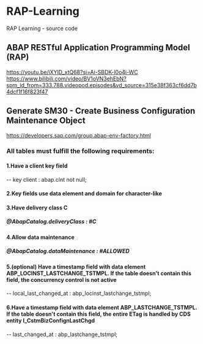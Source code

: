 # RAP-Learning
RAP Learning - source code

## ABAP RESTful Application Programming Model (RAP)   
https://youtu.be/iXYlD_xtQ68?si=Ai-SBDK-l0o4i-WC  
https://www.bilibili.com/video/BV1oVN3ehEbN?spm_id_from=333.788.videopod.episodes&vd_source=315e38f363cf6dd7b4dcf1f16f823f47  


## Generate SM30 - Create Business Configuration Maintenance Object  
https://developers.sap.com/group.abap-env-factory.html    

### All tables must fulfill the following requirements:  
#### 1.Have a client key field
  -- key client            : abap.clnt not null;
#### 2.Key fields use data element and domain for character-like
#### 3.Have delivery class C
##### @AbapCatalog.deliveryClass : #C
#### 4.Allow data maintenance
##### @AbapCatalog.dataMaintenance : #ALLOWED
#### 5.(optional) Have a timestamp field with data element ABP_LOCINST_LASTCHANGE_TSTMPL. If the table doesn't contain this field, the concurrency control is not active
  -- local_last_changed_at : abp_locinst_lastchange_tstmpl;
#### 6.Have a timestamp field with data element ABP_LASTCHANGE_TSTMPL. If the table doesn't contain this field, the entire ETag is handled by CDS entity I_CstmBizConfignLastChgd
  -- last_changed_at       : abp_lastchange_tstmpl;

